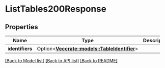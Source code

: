 # ListTables200Response

## Properties

Name | Type | Description | Notes
------------ | ------------- | ------------- | -------------
**identifiers** | Option<[**Vec<crate::models::TableIdentifier>**](TableIdentifier.md)> |  | [optional]

[[Back to Model list]](../README.md#documentation-for-models) [[Back to API list]](../README.md#documentation-for-api-endpoints) [[Back to README]](../README.md)


